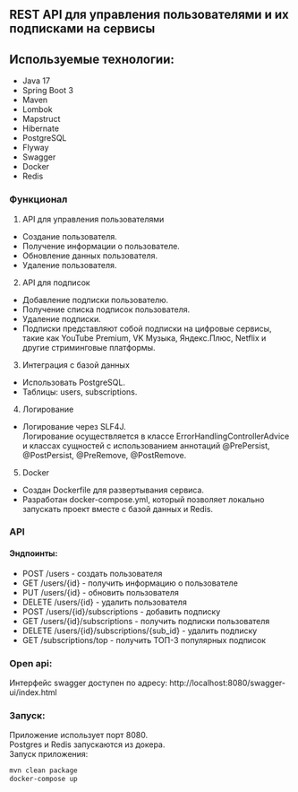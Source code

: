 ## REST API для управления пользователями и их подписками на сервисы

## Используемые технологии:
* Java 17
* Spring Boot 3
* Maven
* Lombok
* Mapstruct
* Hibernate
* PostgreSQL
* Flyway
* Swagger
* Docker
* Redis

### Функционал
1. API для управления пользователями
- Создание пользователя.
- Получение информации о пользователе.
- Обновление данных пользователя.
- Удаление пользователя.
2. API для подписок
- Добавление подписки пользователю.
- Получение списка подписок пользователя.
- Удаление подписки.
- Подписки представляют собой подписки на цифровые сервисы, такие как
  YouTube Premium, VK Музыка, Яндекс.Плюс, Netflix и другие стриминговые
  платформы.
3. Интеграция с базой данных
- Использовать PostgreSQL.
- Таблицы: users, subscriptions.
4. Логирование
- Логирование через SLF4J.\
Логирование осуществляется в классе ErrorHandlingControllerAdvice и классах сущностей с использованием аннотаций @PrePersist, @PostPersist, @PreRemove, @PostRemove.
5. Docker
- Создан Dockerfile для развертывания сервиса.
- Разработан docker-compose.yml, который позволяет локально запускать проект
  вместе с базой данных и Redis.

### API
#### Эндпоинты:
- POST /users - создать пользователя
- GET /users/{id} - получить информацию о пользователе
- PUT /users/{id} - обновить пользователя
- DELETE /users/{id} - удалить пользователя
- POST /users/{id}/subscriptions - добавить подписку
- GET /users/{id}/subscriptions - получить подписки пользователя
- DELETE /users/{id}/subscriptions/{sub_id} - удалить подписку
- GET /subscriptions/top - получить ТОП-3 популярных подписок

### Open api:
Интерфейс swagger доступен по адресу: http://localhost:8080/swagger-ui/index.html

### Запуск:
Приложение использует порт 8080.\
Postgres и Redis запускаются из докера.\
Запуск приложения:

```Bash
mvn clean package
docker-compose up
```